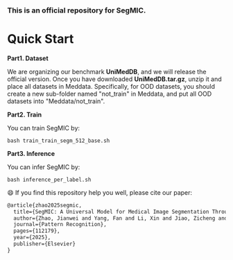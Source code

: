 ### This is an official repository for SegMIC. 

# Quick Start

**Part1. Dataset**

We are organizing our benchmark **UniMedDB**, and we will release the official version. Once you have downloaded **UniMedDB.tar.gz**, unzip it and place all datasets in Meddata. Specifically, for OOD datasets, you should create a new sub-folder named "not_train" in Meddata, and put all OOD datasets into "Meddata/not_train".

**Part2. Train**

You can train SegMIC by:

`bash train_train_segm_512_base.sh`

**Part3. Inference**

You can infer SegMIC by:

`bash inference_per_label.sh`

:smile:
If you find this repository help you well, please cite our paper:
```html
@article{zhao2025segmic,
  title={SegMIC: A Universal Model for Medical Image Segmentation Through In-Context Learning},
  author={Zhao, Jianwei and Yang, Fan and Li, Xin and Jiao, Zicheng and Zhai, Qiang and Li, Xiaomeng and Wu, De and Fu, Huazhu and Cheng, Hong},
  journal={Pattern Recognition},
  pages={112179},
  year={2025},
  publisher={Elsevier}
}
```
